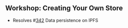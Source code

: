 ## Workshop: Creating Your Own Store

* Resolves #[342](https://github.com/orbitdb/orbit-db/issues/342) Data persistence on IPFS

